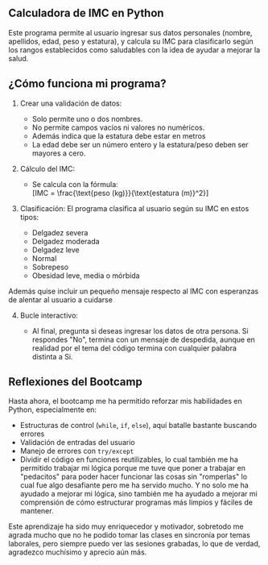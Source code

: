## Calculadora de IMC en Python

Este programa permite al usuario ingresar sus datos personales (nombre, apellidos, edad, peso y estatura), y calcula su IMC para clasificarlo según los rangos establecidos como saludables con la idea de ayudar a mejorar la salud.

## ¿Cómo funciona mi programa?

1. Crear una validación de datos: 
	- Solo permite uno o dos nombres.
	- No permite campos vacíos ni valores no numéricos.
	- Además indica que la estatura debe estar en metros
	- La edad debe ser un número entero y la estatura/peso deben ser mayores a cero.

2. Cálculo del IMC:
	- Se calcula con la fórmula:  
     \[IMC = \frac{\text{peso (kg)}}{\text{estatura (m)}^2}\]

3. Clasificación:
El programa clasifica al usuario según su IMC en estos tipos:

	- Delgadez severa
	- Delgadez moderada
	- Delgadez leve
	- Normal
	- Sobrepeso
	- Obesidad leve, media o mórbida

Además quise incluir un pequeño mensaje respecto al IMC con esperanzas de alentar al usuario a cuidarse

4. Bucle interactivo:

	- Al final, pregunta si deseas ingresar los datos de otra persona. Si respondes "No", termina con un mensaje de despedida, aunque en realidad por el tema del código termina con cualquier palabra distinta a Si.

##  Reflexiones del Bootcamp

Hasta ahora, el bootcamp me ha permitido reforzar mis habilidades en Python, especialmente en:
- Estructuras de control (`while`, `if`, `else`), aquí batalle bastante buscando errores
- Validación de entradas del usuario
- Manejo de errores con `try/except`
- Dividir el código en funciones reutilizables, lo cual también me ha permitido trabajar mi lógica porque me tuve que poner a trabajar en "pedacitos" para poder hacer funcionar las cosas sin "romperlas" lo cual fue algo desafiante pero me ha servido mucho. Y no solo me ha ayudado a mejorar mi lógica, sino también me ha ayudado a mejorar mi comprensión de cómo estructurar programas más limpios y fáciles de mantener.

Este aprendizaje ha sido muy enriquecedor y motivador, sobretodo me agrada mucho que no he podido tomar las clases en sincronía por temas laborales, pero siempre puedo ver las sesiones grabadas, lo que de verdad, agradezco muchísimo y aprecio aún más.
